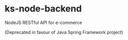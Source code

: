 # ks-node-backend
NodeJS RESTful API for e-commerce

(Deprecated in favour of Java Spring Framework project)
